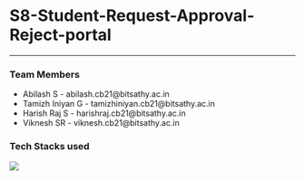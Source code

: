 <h1>S8-Student-Request-Approval-Reject-portal</h1>
<hr/>
<h3> Team Members </h3>
<ul>
  <li>Abilash S - abilash.cb21@bitsathy.ac.in</li>
  <li>Tamizh Iniyan G - tamizhiniyan.cb21@bitsathy.ac.in</li>
  <li>Harish Raj S - harishraj.cb21@bitsathy.ac.in</li>
  <li>Viknesh SR - viknesh.cb21@bitsathy.ac.in</li>
</ul>
<h3>Tech Stacks used</h3>

<div></div>   <img src="https://skillicons.dev/icons?i=react,nodejs,mongodb,tailwindcss" /> 

